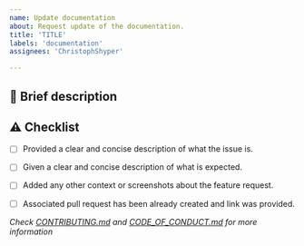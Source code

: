 ```yaml
---
name: Update documentation
about: Request update of the documentation.
title: 'TITLE'
labels: 'documentation'
assignees: 'ChristophShyper'

---
```

## :memo:  Brief description


<!-- Write you description here -->


## :warning: Checklist
* [ ] Provided a clear and concise description of what the issue is.
* [ ] Given a clear and concise description of what is expected.
* [ ] Added any other context or screenshots about the feature request.
* [ ] Associated pull request has been already created and link was provided.


*Check [CONTRIBUTING.md][contributing] and [CODE_OF_CONDUCT.md][code] for more information*

[contributing]: https://github.com/ChristophShyper/.github/blob/master/CONTRIBUTING.md
[code]: https://github.com/ChristophShyper/.github/blob/master/CODE_OF_CONDUCT.md
